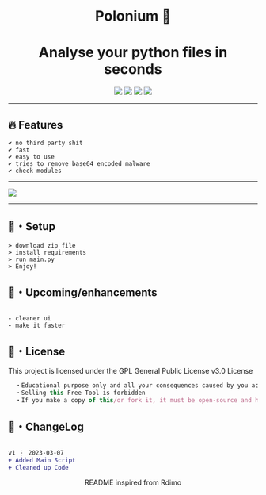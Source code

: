 <h1 align="center">
  Polonium 🚀
</h1>


<h1 align="center">Analyse your python files in seconds</h1>

<p align="center">
  <img src="https://img.shields.io/github/languages/top/xKiian/Polonium?style=flat-square">
  <img src="https://img.shields.io/github/last-commit/xKiian/Polonium?style=flat-square">
  <img src="https://img.shields.io/github/stars/xKiian/Polonium?color=7F9DE0&label=Stars&style=flat-square">
  <img src="https://img.shields.io/github/forks/xKiian/Polonium?color=7F9DE0&label=Forks&style=flat-square">
</p>


---

## :fire: Features
```sh-session
✔ no third party shit
✔ fast
✔ easy to use
✔ tries to remove base64 encoded malware
✔ check modules
```
---


<img src="https://user-images.githubusercontent.com/88455386/227010854-1e7f1faa-e7ea-4a83-9b10-6364edc99c22.png">

---

## 🚀・Setup

```sh-session
> download zip file
> install requirements
> run main.py
> Enjoy!
```

## 🎉・Upcoming/enhancements
```sh-session

- cleaner ui
- make it faster
```


## 📄・License

This project is licensed under the GPL General Public License v3.0 License
```js
  ・Educational purpose only and all your consequences caused by you actions is your responsibility
  ・Selling this Free Tool is forbidden
  ・If you make a copy of this/or fork it, it must be open-source and have credits linking to this repo
```

## 💭・ChangeLog

```diff

v1 ⋮ 2023-03-07
+ Added Main Script
+ Cleaned up Code
```

<p align="center">
  README inspired from Rdimo
</p>
 
